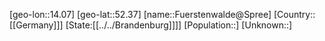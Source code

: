 ﻿---
location: [52.37,14.07]
type: City
tags:
- geo/City


SpocWebEntityId: 30324
isDeleted: false
confidential: public

---
[geo-lon::14.07]
[geo-lat::52.37]
[name::Fuerstenwalde@Spree]
[Country::[[Germany]]]
[State:[[../../Brandenburg]]]]
[Population::]
[Unknown::]

